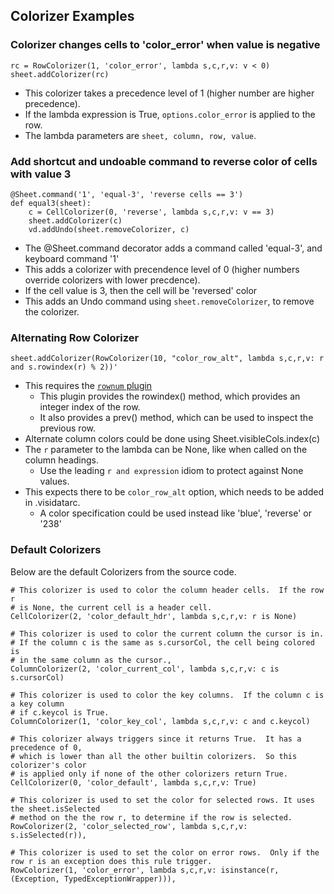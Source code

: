 ## Colorizer Examples

### Colorizer changes cells to 'color_error' when value is negative

    rc = RowColorizer(1, 'color_error', lambda s,c,r,v: v < 0)
    sheet.addColorizer(rc)

- This colorizer takes a precedence level of 1 (higher number are higher precedence).
- If the lambda expression is True, `options.color_error` is applied to the row.
- The lambda parameters are `sheet, column, row, value`.

### Add shortcut and undoable command to reverse color of cells with value 3

```
@Sheet.command('1', 'equal-3', 'reverse cells == 3')
def equal3(sheet):
    c = CellColorizer(0, 'reverse', lambda s,c,r,v: v == 3)
    sheet.addColorizer(c)
    vd.addUndo(sheet.removeColorizer, c)
```
- The @Sheet.command decorator adds a command called 'equal-3', and keyboard command '1'
- This adds a colorizer with precendence level of 0 (higher numbers override colorizers with lower precdence).
- If the cell value is 3, then the cell will be 'reversed' color
- This adds an Undo command using `sheet.removeColorizer`, to remove the colorizer.

### Alternating Row Colorizer

    sheet.addColorizer(RowColorizer(10, "color_row_alt", lambda s,c,r,v: r and s.rowindex(r) % 2))'

- This requires the [`rownum` plugin](https://github.com/saulpw/visidata/blob/develop/plugins/rownum.py)
    - This plugin provides the rowindex() method, which provides an integer index of the row.
    - It also provides a prev() method, which can be used to inspect the previous row.
-  Alternate column colors could be done using Sheet.visibleCols.index(c)
-  The `r` parameter to the lambda can be None, like when called on the column headings.
    - Use the leading `r and expression` idiom to protect against None values.
- This expects there to be `color_row_alt` option, which needs to be added in .visidatarc.
    - A color specification could be used instead like 'blue', 'reverse' or '238'

### Default Colorizers

Below are the default Colorizers from the source code.


    # This colorizer is used to color the column header cells.  If the row r
    # is None, the current cell is a header cell.
    CellColorizer(2, 'color_default_hdr', lambda s,c,r,v: r is None)

    # This colorizer is used to color the current column the cursor is in.
    # If the column c is the same as s.cursorCol, the cell being colored is
    # in the same column as the cursor.,
    ColumnColorizer(2, 'color_current_col', lambda s,c,r,v: c is s.cursorCol)

    # This colorizer is used to color the key columns.  If the column c is a key column
    # if c.keycol is True.
    ColumnColorizer(1, 'color_key_col', lambda s,c,r,v: c and c.keycol)

    # This colorizer always triggers since it returns True.  It has a precedence of 0,
    # which is lower than all the other builtin colorizers.  So this colorizer's color
    # is applied only if none of the other colorizers return True.
    CellColorizer(0, 'color_default', lambda s,c,r,v: True)

    # This colorizer is used to set the color for selected rows. It uses the sheet.isSelected
    # method on the the row r, to determine if the row is selected.
    RowColorizer(2, 'color_selected_row', lambda s,c,r,v: s.isSelected(r)),

    # This colorizer is used to set the color on error rows.  Only if the row r is an exception does this rule trigger.
    RowColorizer(1, 'color_error', lambda s,c,r,v: isinstance(r, (Exception, TypedExceptionWrapper))),

